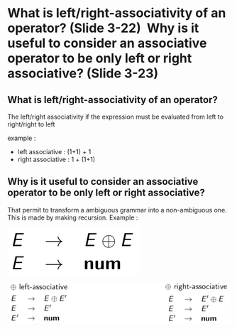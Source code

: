 # What is left/right-associativity of an operator? (Slide 3-22)  Why is it useful to consider an associative operator to be only left or right associative? (Slide 3-23)

## What is left/right-associativity of an operator? 

The left/right associativity if the expression must be evaluated from left to right/right to left

example :
- left associative : (1+1) + 1
- right associative : 1 + (1+1)

## Why is it useful to consider an associative operator to be only left or right associative?

That permit to transform a ambiguous grammar into a non-ambiguous one. This is made by making recursion. Example :

![](attachments/Pasted%20image%2020240523154035.png)

![](attachments/Pasted%20image%2020240523154043.png)